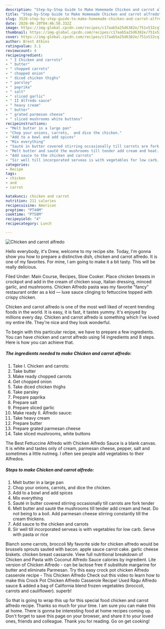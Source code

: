 ```yaml
---
description: "Step-by-Step Guide to Make Homemade Chicken and carrot alfredo"
title: "Step-by-Step Guide to Make Homemade Chicken and carrot alfredo"
slug: 3528-step-by-step-guide-to-make-homemade-chicken-and-carrot-alfredo
date: 2020-06-20T04:46:50.332Z
image: https://img-global.cpcdn.com/recipes/c17aab5a25d6382e/751x532cq70/chicken-and-carrot-alfredo-recipe-main-photo.jpg
thumbnail: https://img-global.cpcdn.com/recipes/c17aab5a25d6382e/751x532cq70/chicken-and-carrot-alfredo-recipe-main-photo.jpg
cover: https://img-global.cpcdn.com/recipes/c17aab5a25d6382e/751x532cq70/chicken-and-carrot-alfredo-recipe-main-photo.jpg
author: Brent Atkins
ratingvalue: 3.1
reviewcount: 4
recipeingredient:
- " I Chicken and carrots"
- " butter"
- " chopped carrots"
- " chopped onion"
- " diced chicken thighs"
- " parsley"
- " paprika"
- " salt"
- " sliced garlic"
- " II Alfredo sauce"
- " heavy cream"
- " butter"
- " grated parmesan cheese"
- " sliced mushrooms white buttons"
recipeinstructions:
- "Melt butter in a large pan"
- "Chop your onions, carrots,  and dice the chicken."
- "Add to a bowl and add spices"
- "Mix everything"
- "Sauté in butter covered stirring occasionally till carrots are fork  tender"
- "Melt butter and sauté the mushrooms till tender add cream and heat. Do not being to a boil. Add parmesan cheese stirring constantly till the cream thickens."
- "Add sauce to the chicken and carrots"
- "Sir well till incorporated serveas is with vegetables for low carb. Serve with pasta or rice"
categories:
- Recipe
tags:
- chicken
- and
- carrot

katakunci: chicken and carrot 
nutrition: 211 calories
recipecuisine: American
preptime: "PT40M"
cooktime: "PT58M"
recipeyield: "4"
recipecategory: Lunch

---
```



![Chicken and carrot alfredo](https://img-global.cpcdn.com/recipes/c17aab5a25d6382e/751x532cq70/chicken-and-carrot-alfredo-recipe-main-photo.jpg)

Hello everybody, it's Drew, welcome to my recipe site. Today, I'm gonna show you how to prepare a distinctive dish, chicken and carrot alfredo. It is one of my favorites. For mine, I am going to make it a bit tasty. This will be really delicious.

Filed Under: Main Course, Recipes, Slow Cooker. Place chicken breasts in crockpot and add in the cream of chicken soup, Italian dressing, minced garlic, and mushrooms. Chicken Alfredo pasta was my favorite &#34;fancy&#34; restaurant order as a kid — luxe sauce clinging to fettuccine topped with crispy chicken.

Chicken and carrot alfredo is one of the most well liked of recent trending foods in the world. It is easy, it is fast, it tastes yummy. It's enjoyed by millions every day. Chicken and carrot alfredo is something which I've loved my entire life. They're nice and they look wonderful.


To begin with this particular recipe, we have to prepare a few ingredients. You can have chicken and carrot alfredo using 14 ingredients and 8 steps. Here is how you can achieve that.

<!--inarticleads1-->

##### The ingredients needed to make Chicken and carrot alfredo:

1. Take  I. Chicken and carrots:
1. Take  butter
1. Make ready  chopped carrots
1. Get  chopped onion
1. Take  diced chicken thighs
1. Take  parsley
1. Prepare  paprika
1. Prepare  salt
1. Prepare  sliced garlic
1. Make ready  II. Alfredo sauce:
1. Take  heavy cream
1. Prepare  butter
1. Prepare  grated parmesan cheese
1. Take  sliced mushrooms, white buttons


The Best Fettuccine Alfredo with Chicken Alfredo Sauce is a blank canvas. It is white and tastes only of cream, parmesan cheese, pepper, salt and sometimes a little nutmeg. I often see people add vegetables to their Alfredos. 

<!--inarticleads2-->

##### Steps to make Chicken and carrot alfredo:

1. Melt butter in a large pan
1. Chop your onions, carrots,  and dice the chicken.
1. Add to a bowl and add spices
1. Mix everything
1. Sauté in butter covered stirring occasionally till carrots are fork  tender
1. Melt butter and sauté the mushrooms till tender add cream and heat. Do not being to a boil. Add parmesan cheese stirring constantly till the cream thickens.
1. Add sauce to the chicken and carrots
1. Sir well till incorporated serveas is with vegetables for low carb. Serve with pasta or rice


Blanch some carrots, broccoli My favorite side for chicken alfredo would be brussels sprouts sauted with bacon. apple sauce carrot cake. garlic cheese biskets. chicken breast cassarole. View full nutritional breakdown of Chicken and Pasta with Coconut Alfredo Sauce calories by ingredient. Lite version of Chicken Alfredo - can be lactose free if substitute margarine for butter and eliminate Parmesan. Try this easy crock pot chicken Alfredo casserole recipe - This Chicken Alfredo Check out this video to learn how to make this Crock Pot Chicken Alfredo Casserole Recipe! Used Ragu Alfredo sauce &amp; added a bag of California blend frozen vegetables (broccoli, carrots and cauliflower). superb! 

So that is going to wrap this up for this special food chicken and carrot alfredo recipe. Thanks so much for your time. I am sure you can make this at home. There is gonna be interesting food at home recipes coming up. Don't forget to save this page on your browser, and share it to your loved ones, friends and colleague. Thank you for reading. Go on get cooking!
